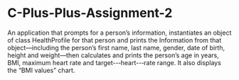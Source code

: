 # C-Plus-Plus-Assignment-2
An application that prompts for a person’s information, instantiates an object of class HealthProfile for that person and prints the Information from that object—including the person’s first name, last name, gender, date of birth, height and weight—then calculates and prints the person’s age in years, BMI, maximum heart rate and target--‐heart--‐rate range. It also displays the “BMI values” chart.
